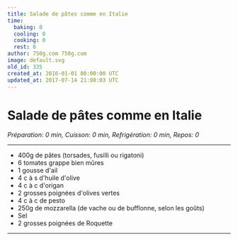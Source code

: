 ```yaml
---
title: Salade de pâtes comme en Italie
time:
  baking: 0
  cooling: 0
  cooking: 0
  rest: 0
author: 750g.com 750g.com
image: default.svg
old_id: 335
created_at: 2016-01-01 00:00:00 UTC
updated_at: 2017-07-14 21:08:03 UTC
---
```


# Salade de pâtes comme en Italie

*Préparation: 0 min, Cuisson: 0 min, Refrigération: 0 min, Repos: 0*

---

- 400g de pâtes (torsades, fusilli ou rigatoni)
- 6 tomates grappe bien mûres
- 1 gousse d'ail
- 4 c à s d'huile d'olive
- 4 c à c d'origan
- 2 grosses poignées d'olives vertes
- 4 c à c de pesto
- 250g de mozzarella (de vache ou de bufflonne, selon les goûts)
- Sel
- 2 grosses poignées de Roquette

---


